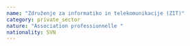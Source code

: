 ```yaml
---
name: "Združenje za informatiko in telekomunikacije (ZIT)"
category: private_sector
nature: "Association professionnelle "
nationality: SVN
---
```

    